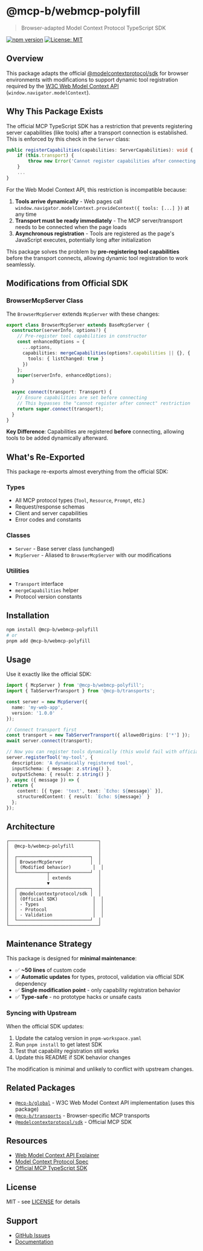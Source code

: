 # @mcp-b/webmcp-polyfill

> Browser-adapted Model Context Protocol TypeScript SDK

[![npm version](https://img.shields.io/npm/v/@mcp-b/webmcp-polyfill?style=flat-square)](https://www.npmjs.com/package/@mcp-b/webmcp-polyfill)
[![License: MIT](https://img.shields.io/badge/License-MIT-yellow.svg?style=flat-square)](https://opensource.org/licenses/MIT)

## Overview

This package adapts the official [@modelcontextprotocol/sdk](https://www.npmjs.com/package/@modelcontextprotocol/sdk) for browser environments with modifications to support dynamic tool registration required by the [W3C Web Model Context API](https://github.com/webmachinelearning/webmcp) (`window.navigator.modelContext`).

## Why This Package Exists

The official MCP TypeScript SDK has a restriction that prevents registering server capabilities (like tools) after a transport connection is established. This is enforced by this check in the `Server` class:

```typescript
public registerCapabilities(capabilities: ServerCapabilities): void {
    if (this.transport) {
        throw new Error('Cannot register capabilities after connecting to transport');
    }
    ...
}
```

For the Web Model Context API, this restriction is incompatible because:

1. **Tools arrive dynamically** - Web pages call `window.navigator.modelContext.provideContext({ tools: [...] })` at any time
2. **Transport must be ready immediately** - The MCP server/transport needs to be connected when the page loads
3. **Asynchronous registration** - Tools are registered as the page's JavaScript executes, potentially long after initialization

This package solves the problem by **pre-registering tool capabilities** before the transport connects, allowing dynamic tool registration to work seamlessly.

## Modifications from Official SDK

### BrowserMcpServer Class

The `BrowserMcpServer` extends `McpServer` with these changes:

```typescript
export class BrowserMcpServer extends BaseMcpServer {
  constructor(serverInfo, options?) {
    // Pre-register tool capabilities in constructor
    const enhancedOptions = {
      ...options,
      capabilities: mergeCapabilities(options?.capabilities || {}, {
        tools: { listChanged: true }
      })
    };
    super(serverInfo, enhancedOptions);
  }

  async connect(transport: Transport) {
    // Ensure capabilities are set before connecting
    // This bypasses the "cannot register after connect" restriction
    return super.connect(transport);
  }
}
```

**Key Difference**: Capabilities are registered **before** connecting, allowing tools to be added dynamically afterward.

## What's Re-Exported

This package re-exports almost everything from the official SDK:

### Types
- All MCP protocol types (`Tool`, `Resource`, `Prompt`, etc.)
- Request/response schemas
- Client and server capabilities
- Error codes and constants

### Classes
- `Server` - Base server class (unchanged)
- `McpServer` - Aliased to `BrowserMcpServer` with our modifications

### Utilities
- `Transport` interface
- `mergeCapabilities` helper
- Protocol version constants

## Installation

```bash
npm install @mcp-b/webmcp-polyfill
# or
pnpm add @mcp-b/webmcp-polyfill
```

## Usage

Use it exactly like the official SDK:

```typescript
import { McpServer } from '@mcp-b/webmcp-polyfill';
import { TabServerTransport } from '@mcp-b/transports';

const server = new McpServer({
  name: 'my-web-app',
  version: '1.0.0'
});

// Connect transport first
const transport = new TabServerTransport({ allowedOrigins: ['*'] });
await server.connect(transport);

// Now you can register tools dynamically (this would fail with official SDK)
server.registerTool('my-tool', {
  description: 'A dynamically registered tool',
  inputSchema: { message: z.string() },
  outputSchema: { result: z.string() }
}, async ({ message }) => {
  return {
    content: [{ type: 'text', text: `Echo: ${message}` }],
    structuredContent: { result: `Echo: ${message}` }
  };
});
```

## Architecture

```
┌─────────────────────────────────┐
│  @mcp-b/webmcp-polyfill         │
│                                 │
│  ┌───────────────────────────┐  │
│  │ BrowserMcpServer          │  │
│  │ (Modified behavior)        │  │
│  └───────────┬───────────────┘  │
│              │ extends          │
│              ▼                  │
│  ┌───────────────────────────┐  │
│  │ @modelcontextprotocol/sdk │  │
│  │ (Official SDK)             │  │
│  │ - Types                    │  │
│  │ - Protocol                 │  │
│  │ - Validation               │  │
│  └───────────────────────────┘  │
└─────────────────────────────────┘
```

## Maintenance Strategy

This package is designed for **minimal maintenance**:

- ✅ **~50 lines** of custom code
- ✅ **Automatic updates** for types, protocol, validation via official SDK dependency
- ✅ **Single modification point** - only capability registration behavior
- ✅ **Type-safe** - no prototype hacks or unsafe casts

### Syncing with Upstream

When the official SDK updates:

1. Update the catalog version in `pnpm-workspace.yaml`
2. Run `pnpm install` to get latest SDK
3. Test that capability registration still works
4. Update this README if SDK behavior changes

The modification is minimal and unlikely to conflict with upstream changes.

## Related Packages

- [`@mcp-b/global`](../global) - W3C Web Model Context API implementation (uses this package)
- [`@mcp-b/transports`](../transports) - Browser-specific MCP transports
- [`@modelcontextprotocol/sdk`](https://www.npmjs.com/package/@modelcontextprotocol/sdk) - Official MCP SDK

## Resources

- [Web Model Context API Explainer](https://github.com/webmachinelearning/webmcp)
- [Model Context Protocol Spec](https://modelcontextprotocol.io/)
- [Official MCP TypeScript SDK](https://github.com/modelcontextprotocol/typescript-sdk)

## License

MIT - see [LICENSE](../../LICENSE) for details

## Support

- [GitHub Issues](https://github.com/WebMCP-org/npm-packages/issues)
- [Documentation](https://docs.mcp-b.ai)
